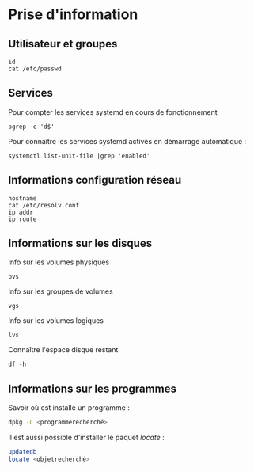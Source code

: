 # Prise d'information

## Utilisateur et groupes

```
id
cat /etc/passwd
```

## Services

Pour compter les services systemd en cours de fonctionnement
```
pgrep -c 'd$'
```

Pour connaître les services systemd activés en démarrage automatique :
```
systemctl list-unit-file |grep 'enabled'
```

## Informations configuration réseau

```
hostname
cat /etc/resolv.conf
ip addr
ip route
```

## Informations sur les disques

Info sur les volumes physiques
```
pvs
```

Info sur les groupes de volumes
```
vgs
```

Info sur les volumes logiques
```
lvs
```

Connaître l'espace disque restant
```
df -h
```

## Informations sur les programmes

Savoir où est installé un programme :

```bash
dpkg -L <programmerecherché>
```

Il est aussi possible d'installer le paquet *locate* : 

```bash
updatedb
locate <objetrecherché>
```

